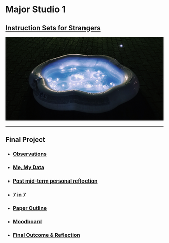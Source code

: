 # Major Studio 1

## [Instruction Sets for Strangers](InstructionSetsForStrangers.md)
<img src="Imgs_InstructionSets/cloud.jpeg" width="1000">

----------------------------------------------------------------------

## Final Project

 - ### [Observations](Observations.md)

 - ### [Me, My Data](MeMyData.md)

 - ### [Post mid-term personal reflection](PostMidtermPersonalReflection.md)

 - ### [7 in 7](7in7.md)

 - ### [Paper Outline](PaperOutline.md)

 - ### [Moodboard](Moodboard.md)

 - ### [Final Outcome & Reflection](Final.md)
